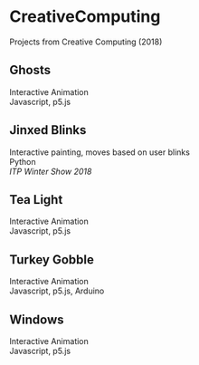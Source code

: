 # CreativeComputing
Projects from Creative Computing (2018)

## Ghosts
Interactive Animation <br>
Javascript, p5.js

## Jinxed Blinks
Interactive painting, moves based on user blinks <br>
Python  <br>
*ITP Winter Show 2018*

## Tea Light
Interactive Animation  <br>
Javascript, p5.js
    
## Turkey Gobble
Interactive Animation  <br>
Javascript, p5.js, Arduino
    
## Windows
Interactive Animation  <br>
Javascript, p5.js
